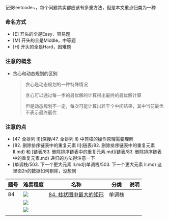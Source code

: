 记录leetcode~，每个问题其实都应该有多重方法，但是本文重点归类为一种

### 命名方式

- [E] 开头的全是Easy，容易题
- [M] 开头的全是Middle，中等题
- [H] 开头的全是Hard，困难题



### 注意的概念

- 贪心和动态规划的区别

    > 贪心是动态规划的一种特殊情况
    >
    > 贪心可以通过每一步的最优解的计算得出最终的最优解计算
    >
    > 但是动态规划不一定，每次可能计算出若干个中间结果，其中当前最优不表示最终最优

### 注意的点

- [47. 全排列 II](深搜/47. 全排列 II) 中剪枝的操作原理需要理解
- [82. 删除排序链表中的重复元素 II](链表/82. 删除排序链表中的重复元素 II.md)  和 [链表/83. 删除排序链表中的重复元素.md](链表/83. 删除排序链表中的重复元素.md)  递归的方法得注意一下
- [单调栈/503. 下一个更大元素 II.md](单调栈/503. 下一个更大元素 II.md) 这里面2n的数据如何剔除，没想到



| 题号 | 难易程度                                                    | 名称                                                         | 分类   | 说明 |
| ---- | ----------------------------------------------------------- | ------------------------------------------------------------ | ------ | ---- |
| 84   | ![](https://img.shields.io/badge/%E5%9B%B0%E9%9A%BE-red)    | [84\. 柱状图中最大的矩形](https://leetcode-cn.com/problems/largest-rectangle-in-histogram/description/) | 单调栈 |      |
|      | ![](https://img.shields.io/badge/%E5%AE%B9%E6%98%93-green)  |                                                              |        |      |
|      | ![](https://img.shields.io/badge/%E4%B8%AD%E7%AD%89-yellow) |                                                              |        |      |
|      |                                                             |                                                              |        |      |

